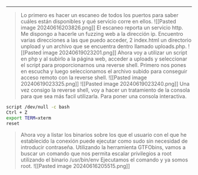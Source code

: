 
---
>Lo primero es hacer un escaneo de todos los puertos para saber cuáles están disponibles y qué servicio corre en ellos.
![[Pasted image 20240616203826.png]]
>El escaneo reporta un servicio http.
>Me dispongo a hacerle un fuzzing web a la dirección ip.
>Encuentro varias direcciones a las que puedo acceder, 2 index.html un directorio unpload y un archivo que se encuentra dentro llamado uploads.php.
![[Pasted image 20240619023201.png]]
>Ahora voy a utilizar un script en php y al subirlo a la página web, acceder a uploads y seleccionar el script  para proporcionarnos una reverse shell.
>Primero nos pones en escucha y luego seleccionamos el archivo subido para conseguir acceso remoto con la reverse shell.
![[Pasted image 20240619023325.png]]
![[Pasted image 20240619023240.png]]
>Una vez consigo la reverse shell, voy a hacer un tratamiento de la consola para que sea más facil utilizarla.
>Para poner una consola interactiva.
```bash
script /dev/null -c bash
Ctrl + Z
export TERM=xterm
reset
```
>Ahora voy a listar los binarios sobre los que el usuario con el que he establecido la conexión puede ejecutar como sudo sin necesidad de introducir contraseña.
>Utilizando la herramienta GTFObins, vamos a buscar un comando que nos permita escalar privilegios a root utilizando el binario /usr/bin/env
>Ejecutamos el comando y ya somos root.
![[Pasted image 20240616205515.png]]
